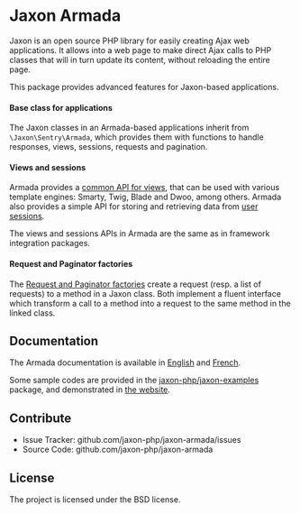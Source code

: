 Jaxon Armada
============

Jaxon is an open source PHP library for easily creating Ajax web applications.
It allows into a web page to make direct Ajax calls to PHP classes that will in turn update its content, without reloading the entire page.

This package provides advanced features for Jaxon-based applications.

#### Base class for applications

The Jaxon classes in an Armada-based applications inherit from `\Jaxon\Sentry\Armada`, which provides them with functions to handle responses, views, sessions, requests and pagination.

#### Views and sessions

Armada provides a [common API for views](https://www.jaxon-php.org/docs/armada/views.html), that can be used with various template engines: Smarty, Twig, Blade and Dwoo, among others.
Armada also provides a simple API for storing and retrieving data from [user sessions](https://www.jaxon-php.org/docs/armada/sessions.html).

The views and sessions APIs in Armada are the same as in framework integration packages. 

#### Request and Paginator factories

The [Request and Paginator factories](https://www.jaxon-php.org/docs/armada/classes.html) create a request (resp. a list of requests) to a method in a Jaxon class.
Both implement a fluent interface which transform a call to a method into a request to the same method in the linked class.

Documentation
-------------

The Armada documentation is available in [English](http://www.jaxon-php.org/en/docs/armada/operation.html) and [French](http://www.jaxon-php.org/fr/docs/armada/operation.html).

Some sample codes are provided in the [jaxon-php/jaxon-examples](https://github.com/jaxon-php/jaxon-examples) package, and demonstrated in [the website](http://www.jaxon-php.org/examples/advanced/armada.html).

Contribute
----------

- Issue Tracker: github.com/jaxon-php/jaxon-armada/issues
- Source Code: github.com/jaxon-php/jaxon-armada

License
-------

The project is licensed under the BSD license.
